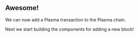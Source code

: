 ## Awesome!

We can now  add a Plasma transaction to the Plasma chain. 

Next we start building the components for adding a new block! 